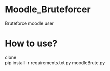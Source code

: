 # Moodle_Bruteforcer
Bruteforce moodle user
# How to use?
clone <br>
pip install -r requirements.txt
py moodleBrute.py
